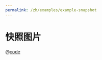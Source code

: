 ```yaml
---
permalink: /zh/examples/example-snapshot
---
```


# 快照图片

<script setup>
import ExampleSnapshot from 'docs/examples/components/example-snapshot.vue';
</script>

<ExampleSnapshot />

@[code](./components/example-snapshot.vue)